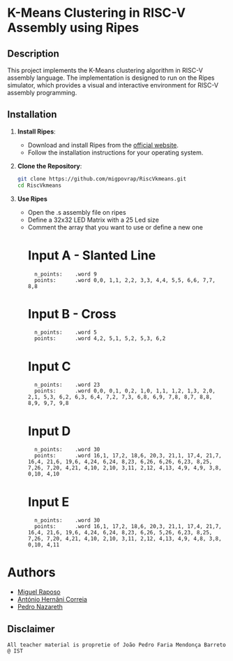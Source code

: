 # K-Means Clustering in RISC-V Assembly using Ripes

## Description
This project implements the K-Means clustering algorithm in RISC-V assembly language. The implementation is designed to run on the Ripes simulator, which provides a visual and interactive environment for RISC-V assembly programming.

## Installation
1. **Install Ripes**:
   - Download and install Ripes from the [official website](https://github.com/mortbopet/Ripes).
   - Follow the installation instructions for your operating system.

2. **Clone the Repository**:
   ```sh
   git clone https://github.com/migpovrap/RiscVkmeans.git
   cd RiscVkmeans
3. **Use Ripes**
    - Open the .s assembly file on ripes
    - Define a 32x32 LED Matrix with a 25 Led size
    - Comment the array that you want to use or define a new one
        # Input A - Slanted Line
            n_points:    .word 9
            points:      .word 0,0, 1,1, 2,2, 3,3, 4,4, 5,5, 6,6, 7,7, 8,8

        # Input B - Cross
            n_points:    .word 5
            points:      .word 4,2, 5,1, 5,2, 5,3, 6,2

        # Input C
            n_points:    .word 23
            points:      .word 0,0, 0,1, 0,2, 1,0, 1,1, 1,2, 1,3, 2,0, 2,1, 5,3, 6,2, 6,3, 6,4, 7,2, 7,3, 6,8, 6,9, 7,8, 8,7, 8,8, 8,9, 9,7, 9,8

        # Input D
            n_points:    .word 30
            points:      .word 16,1, 17,2, 18,6, 20,3, 21,1, 17,4, 21,7, 16,4, 21,6, 19,6, 4,24, 6,24, 8,23, 6,26, 6,26, 6,23, 8,25, 7,26, 7,20, 4,21, 4,10, 2,10, 3,11, 2,12, 4,13, 4,9, 4,9, 3,8, 0,10, 4,10

        # Input E
            n_points:    .word 30
            points:      .word 16,1, 17,2, 18,6, 20,3, 21,1, 17,4, 21,7, 16,4, 21,6, 19,6, 4,24, 6,24, 8,23, 6,26, 5,26, 6,23, 8,25, 7,26, 7,20, 4,21, 4,10, 2,10, 3,11, 2,12, 4,13, 4,9, 4,8, 3,8, 0,10, 4,11
# Authors
- [Miguel Raposo](https://github.com/migpovrap)
- [António Hernâni Correia](https://github.com/hernanicorreia)
- [Pedro Nazareth](https://github.com/PNazareth)

## Disclaimer
    All teacher material is propretie of João Pedro Faria Mendonça Barreto @ IST
